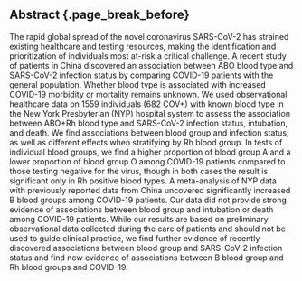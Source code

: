 ## Abstract {.page_break_before}

The rapid global spread of the novel coronavirus SARS-CoV-2 has strained existing healthcare and testing resources, making the identification and prioritization of individuals most at-risk a critical challenge.
A recent study of patients in China discovered an association between ABO blood type and SARS-CoV-2 infection status by comparing COVID-19 patients with the general population.
Whether blood type is associated with increased COVID-19 morbidity or mortality remains unknown.
We used observational healthcare data on 1559 individuals (682 COV+) with known blood type in the New York Presbyterian (NYP) hospital system to assess the association between ABO+Rh blood type and SARS-CoV-2 infection status, intubation, and death.
We find associations between blood group and infection status, as well as different effects when stratifying by Rh blood group.
In tests of individual blood groups, we find a higher proportion of blood group A and a lower proportion of blood group O among COVID-19 patients compared to those testing negative for the virus, though in both cases the result is significant only in Rh positive blood types.
A meta-analysis of NYP data with previously reported data from China uncovered significantly increased B blood groups among COVID-19 patients.
Our data did not provide strong evidence of associations between blood group and intubation or death among COVID-19 patients.
While our results are based on preliminary observational data collected during the care of patients and should not be used to guide clinical practice, we find further evidence of recently-discovered associations between blood group and SARS-CoV-2 infection status and find new evidence of associations between B blood group and Rh blood groups and COVID-19.

